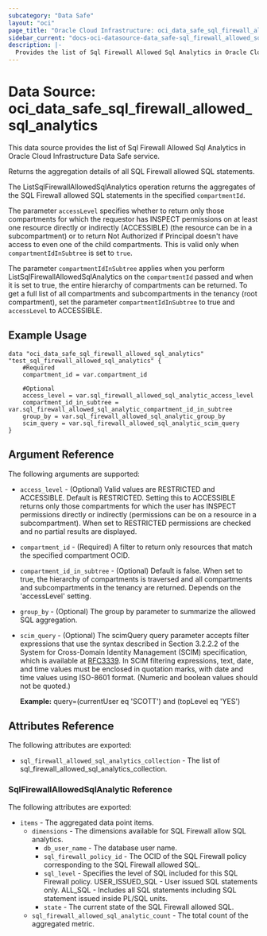 ```yaml
---
subcategory: "Data Safe"
layout: "oci"
page_title: "Oracle Cloud Infrastructure: oci_data_safe_sql_firewall_allowed_sql_analytics"
sidebar_current: "docs-oci-datasource-data_safe-sql_firewall_allowed_sql_analytics"
description: |-
  Provides the list of Sql Firewall Allowed Sql Analytics in Oracle Cloud Infrastructure Data Safe service
---
```


# Data Source: oci_data_safe_sql_firewall_allowed_sql_analytics
This data source provides the list of Sql Firewall Allowed Sql Analytics in Oracle Cloud Infrastructure Data Safe service.

Returns the aggregation details of all SQL Firewall allowed SQL statements.

The ListSqlFirewallAllowedSqlAnalytics operation returns the aggregates of the SQL Firewall allowed SQL statements in the specified `compartmentId`.

The parameter `accessLevel` specifies whether to return only those compartments for which the
requestor has INSPECT permissions on at least one resource directly
or indirectly (ACCESSIBLE) (the resource can be in a subcompartment) or to return Not Authorized if
Principal doesn't have access to even one of the child compartments. This is valid only when
`compartmentIdInSubtree` is set to `true`.

The parameter `compartmentIdInSubtree` applies when you perform ListSqlFirewallAllowedSqlAnalytics on the
`compartmentId` passed and when it is set to true, the entire hierarchy of compartments can be returned.
To get a full list of all compartments and subcompartments in the tenancy (root compartment),
set the parameter `compartmentIdInSubtree` to true and `accessLevel` to ACCESSIBLE.


## Example Usage

```hcl
data "oci_data_safe_sql_firewall_allowed_sql_analytics" "test_sql_firewall_allowed_sql_analytics" {
	#Required
	compartment_id = var.compartment_id

	#Optional
	access_level = var.sql_firewall_allowed_sql_analytic_access_level
	compartment_id_in_subtree = var.sql_firewall_allowed_sql_analytic_compartment_id_in_subtree
	group_by = var.sql_firewall_allowed_sql_analytic_group_by
	scim_query = var.sql_firewall_allowed_sql_analytic_scim_query
}
```

## Argument Reference

The following arguments are supported:

* `access_level` - (Optional) Valid values are RESTRICTED and ACCESSIBLE. Default is RESTRICTED. Setting this to ACCESSIBLE returns only those compartments for which the user has INSPECT permissions directly or indirectly (permissions can be on a resource in a subcompartment). When set to RESTRICTED permissions are checked and no partial results are displayed. 
* `compartment_id` - (Required) A filter to return only resources that match the specified compartment OCID.
* `compartment_id_in_subtree` - (Optional) Default is false. When set to true, the hierarchy of compartments is traversed and all compartments and subcompartments in the tenancy are returned. Depends on the 'accessLevel' setting. 
* `group_by` - (Optional) The group by parameter to summarize the allowed SQL aggregation.
* `scim_query` - (Optional) The scimQuery query parameter accepts filter expressions that use the syntax described in Section 3.2.2.2 of the System for Cross-Domain Identity Management (SCIM) specification, which is available at [RFC3339](https://tools.ietf.org/html/draft-ietf-scim-api-12). In SCIM filtering expressions, text, date, and time values must be enclosed in quotation marks, with date and time values using ISO-8601 format. (Numeric and boolean values should not be quoted.)

	**Example:** query=(currentUser eq 'SCOTT') and (topLevel eq 'YES') 


## Attributes Reference

The following attributes are exported:

* `sql_firewall_allowed_sql_analytics_collection` - The list of sql_firewall_allowed_sql_analytics_collection.

### SqlFirewallAllowedSqlAnalytic Reference

The following attributes are exported:

* `items` - The aggregated data point items.
	* `dimensions` - The dimensions available for SQL Firewall allow SQL analytics.
		* `db_user_name` - The database user name.
		* `sql_firewall_policy_id` - The OCID of the SQL Firewall policy corresponding to the SQL Firewall allowed SQL.
		* `sql_level` - Specifies the level of SQL included for this SQL Firewall policy. USER_ISSUED_SQL - User issued SQL statements only. ALL_SQL - Includes all SQL statements including SQL statement issued inside PL/SQL units. 
		* `state` - The current state of the SQL Firewall allowed SQL.
	* `sql_firewall_allowed_sql_analytic_count` - The total count of the aggregated metric.

